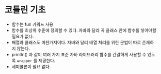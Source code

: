 # 코틀린 기초

- 함수는 fun 키워드 사용
- 함수를 최상위 수준에 정의할 수 있다. 자바와 달리 꼭 클래스 안에 함수를 넣어야할 필요가 없다.
- 배열과 클래스도 마찬가지이다. 자바와 달리 배열 처리를 위한 문법이 따로 존재하지 않는다.
- println() 과 같이 여러 가지 표준 자바 라이브러리 함수를 간결하게 사용할 수 있도록 `wrapper` 를 제공한다.
- 세미콜론이 필요 없다.

